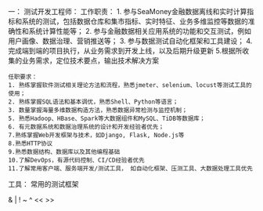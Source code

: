 一： 测试开发工程师：
    工作职责：
    1. 参与SeaMoney金融数据离线和实时计算指标和系统的测试，包括数据仓库和集市指标、实时特征、业务多维监控等数据的准确性和系统计算性能等；
    2. 参与金融数据相关应用系统的功能和交互测试，例如用户画像、数据治理、营销推送等；
    3. 参与数据测试自动化框架和工具建设；
    4.完成端到端的项目执行，从业务需求到开发上线，以及后期升级更新
    5.根据所收集的业务需求，定位技术要点，输出技术解决方案

    任职要求：
    1. 熟练掌握软件测试相关理论方法和流程，熟悉jmeter、selenium、locust等测试工具的使用；
    2. 熟练掌握SQL语法和基本调优，熟悉Shell、Python等语言；
    3. 数量掌握海量多维数据构造方法，熟悉数据异常检测与监控机制；
    5. 熟悉Hadoop、HBase、Spark等大数据组件和MySQL、TiDB等数据库；
    6. 有元数据系统和数据治理系统的设计和开发经验者优先；
    7.熟练掌握Web开发框架与技术，如Django, Flask, Node.js等
    8.熟悉HTTP协议
    9.熟悉数据结构、数据库以及其他编程基础
    10.了解DevOps，有源代码控制、CI/CD经验者优先
    11.了解常用客户端、服务端开发/测试工具， 如自动化框架、压测工具、大数据处理工具优先






工具：
    常用的测试框架




& | !  ~ ^ << >>

